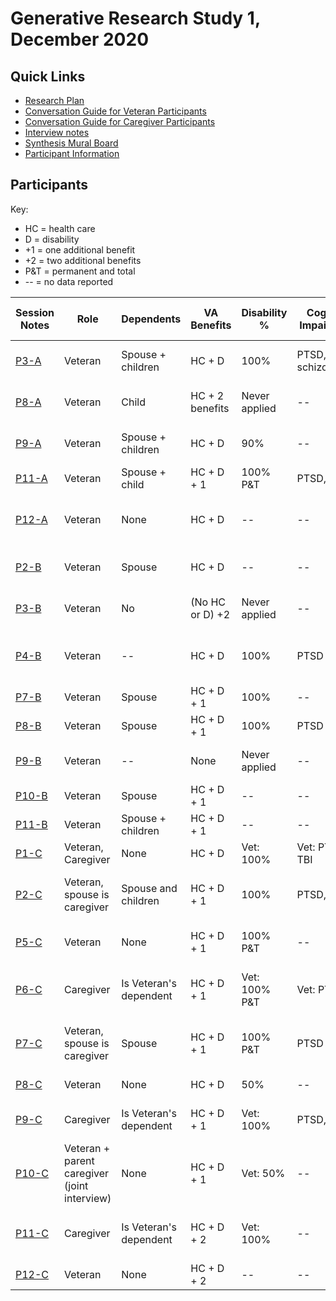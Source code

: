 # Generative Research Study 1, December 2020

## Quick Links
* [Research Plan](https://github.com/department-of-veterans-affairs/va.gov-team/blob/master/products/health-care/digital-health-modernization/research/generative-research-study-1/2020-12.research-plan1.md)
* [Conversation Guide for Veteran Participants](https://github.com/department-of-veterans-affairs/va.gov-team/blob/master/products/health-care/digital-health-modernization/research/generative-research-study-1/2020-12-conversation-guide.md)
* [Conversation Guide for Caregiver Participants](https://github.com/department-of-veterans-affairs/va.gov-team/blob/master/products/health-care/digital-health-modernization/research/generative-research-study-1/2020-12-caregiver-conversation-guide.md)
* [Interview notes](https://github.com/department-of-veterans-affairs/va.gov-team/tree/master/products/health-care/digital-health-modernization/research/generative-research-study-1/interview-notes)
* [Synthesis Mural Board](https://app.mural.co/t/departmentofveteransaffairs9999/m/departmentofveteransaffairs9999/1607438166231/034610fe4b845af0212aedcd5868db72e8ee48c8)
* [Participant Information](#participants)

## Participants

Key: 
* HC = health care
* D = disability
* +1 = one additional benefit
* +2 = two additional benefits
* P&T = permanent and total
* -- = no data reported

| Session Notes | Role | Dependents | VA Benefits | Disability % | Cognitive Impairments | Care Oustide VA | Other Insurance | Enrolled in Benefits | Gender | Age | Branch | Location | Education | Ethnicity |
| ----- | ----- | ----- | ----- | ----- | ----- | ----- | ----- | ----- | ----- | ----- | ----- | ----- | ----- | ---- |
| [P3-A](https://github.com/department-of-veterans-affairs/va.gov-team/blob/master/products/health-care/digital-health-modernization/research/generative-research-study-1/interview-notes/P3-A%20EM%20Notes%202020-12-8.docx) | Veteran | Spouse + children | HC + D| 100% | PTSD, bipolar schizophrenia | No | Family on Medicaid | 5 yrs. after discharge | M | 35-44 | Marines | PA - Rural | No degree | White |
| [P8-A](https://github.com/department-of-veterans-affairs/va.gov-team/blob/master/products/health-care/digital-health-modernization/research/generative-research-study-1/interview-notes/P8-A%20EM%20Notes%202020-12-9.docx) | Veteran | Child | HC + 2 benefits | Never applied | -- | Yes | Employer | 16 yrs after discharge | F | 35-44 | Navy | TX - Urban | Associates | Asian |
| [P9-A](https://github.com/department-of-veterans-affairs/va.gov-team/blob/master/products/health-care/digital-health-modernization/research/generative-research-study-1/interview-notes/P9-A%20EM%20Notes%202020-12-10%20.docx) | Veteran | Spouse + children | HC + D | 90% | -- | Yes | Employer, Medicare | 21 yrs. after discharge | M | 55 - 64 | Army, Airforce | NE - Urban | Bachelor's | White | 
| [P11-A](https://github.com/department-of-veterans-affairs/va.gov-team/blob/master/products/health-care/digital-health-modernization/research/generative-research-study-1/interview-notes/P11-A%20EM%20Notes%202020-12-10.docx) | Veteran | Spouse + child | HC + D + 1 | 100% P&T | PTSD, TBI | Yes | TRICARE | During discharge | M | 25-34 | Marines | CA - Urban | Bachelor's | White |
| [P12-A](https://github.com/department-of-veterans-affairs/va.gov-team/blob/master/products/health-care/digital-health-modernization/research/generative-research-study-1/interview-notes/P12-A%20JE%20Notes%202020-12-10.docx) | Veteran | None | HC + D | -- | -- | No; interested in comm. care | None | 4 yrs. after discharge | M | 35-44 | Army Ntl Guard | CT - Urban | No degree | Black | 
| [P2-B](https://github.com/department-of-veterans-affairs/va.gov-team/blob/master/products/health-care/digital-health-modernization/research/generative-research-study-1/interview-notes/P2-B%20JE%20Notes%202020-12-11.docx) | Veteran | Spouse | HC + D | -- | -- | Yes | Medicare | 18 yrs. after discharge | M | 65-74 | Air Force | MD - Urban | Master's | White | 
| [P3-B](https://github.com/department-of-veterans-affairs/va.gov-team/blob/master/products/health-care/digital-health-modernization/research/generative-research-study-1/interview-notes/P3B%20AYJ%20Notes%202020-12-05%201%20PM%20ET.docx) | Veteran | No | (No HC or D) +2 | Never applied | -- | Yes | TRICARE, Employer | Pension upon retirement | M | 55-64 | Marines | MD - Urban | Master's | White | 
| [P4-B](https://github.com/department-of-veterans-affairs/va.gov-team/blob/master/products/health-care/digital-health-modernization/research/generative-research-study-1/interview-notes/P4-B%20SH%20Notes%20%2B%20LM%20cleanup_additions.docx) | Veteran | -- | HC + D | 100% | PTSD | No; interest in comm. care | -- | "A few yrs." after discharge | F | 55-64 | Army | CO - Urban | No degree | White | 
| [P7-B](https://github.com/department-of-veterans-affairs/va.gov-team/blob/master/products/health-care/digital-health-modernization/research/generative-research-study-1/interview-notes/P7-B%20JE%20Notes%202020-12-14.docx) | Veteran | Spouse | HC + D + 1 | 100% | -- | Yes | TRICARE, Medicare | During retirement | M | 55-64 | Army | RI - Urban | No degree | White | 
| [P8-B](https://github.com/department-of-veterans-affairs/va.gov-team/blob/master/products/health-care/digital-health-modernization/research/generative-research-study-1/interview-notes/P8-B%20JE%20Notes%202020-12-15.docx)| Veteran | Spouse | HC + D + 1 | 100% | PTSD | Yes | TRICARE | During retirement | M | 45-54 | Marines | TN - Rural | Master's | White | 
| [P9-B](https://github.com/department-of-veterans-affairs/va.gov-team/blob/master/products/health-care/digital-health-modernization/research/generative-research-study-1/interview-notes/P9-B%20JE%20Notes%202020-12-15.docx) | Veteran | -- | None | Never applied | -- | Yes | TRICARE, Employer, Medicare | Never | M | 65-74 | Coast Guard | MD - Rural | No degree | White | 
| [P10-B](https://github.com/department-of-veterans-affairs/va.gov-team/blob/master/products/health-care/digital-health-modernization/research/generative-research-study-1/interview-notes/DHM-research-Megs-notes-Dec-2020.docx) | Veteran | Spouse | HC + D + 1 | -- | --| Yes | Employer | During discharge | M | 45-54 | Marines | FL - Urban | Master's | White | 
| [P11-B](https://github.com/department-of-veterans-affairs/va.gov-team/blob/master/products/health-care/digital-health-modernization/research/generative-research-study-1/interview-notes/P11-B%20JE%20Notes%202020-12-15.docx) | Veteran | Spouse + children | HC + D + 1 | -- | -- | No | Employer | During retirement | M | 45-54 | Navy | VA - Urban | PH.D. Student | White | 
| [P1-C](https://github.com/department-of-veterans-affairs/va.gov-team/blob/master/products/health-care/digital-health-modernization/research/generative-research-study-1/interview-notes/P1-C%20JE%20Notes%202020-12-16.docx) | Veteran, Caregiver | None | HC + D | Vet: 100% | Vet: PTSD, TBI | No | None | During retirement | F | 25-34 | Army | MD - Urban | Master's | White | 
| [P2-C](https://github.com/department-of-veterans-affairs/va.gov-team/blob/master/products/health-care/digital-health-modernization/research/generative-research-study-1/interview-notes/P2-C%20JE%20Notes%202020-12-16.docx) | Veteran, spouse is caregiver | Spouse and children | HC + D + 1 | 100% | PTSD, TBI | Yes | Medicare | "A few years" after discharge | M | 25-34 | Army | NY - Rural | -- | White |
| [P5-C](https://github.com/department-of-veterans-affairs/va.gov-team/blob/master/products/health-care/digital-health-modernization/research/generative-research-study-1/interview-notes/P5C%20%5BAYJ%5D%20Notes%202020-12-17%209%20AM%20ET.docx) | Veteran | None | HC + D + 1 | 100% P&T | -- | -- | -- | During retirement | F | 55-64 | Army National Guard |  GA - Urban | Master's |Black | 
| [P6-C](https://github.com/department-of-veterans-affairs/va.gov-team/blob/master/products/health-care/digital-health-modernization/research/generative-research-study-1/interview-notes/P6-C%20JE%20Notes%202020-12-17.docx) | Caregiver | Is Veteran's dependent | HC + D + 1 | Vet: 100% P&T | Vet: PTSD | Yes | None | A few years after discharge | F | 25-34 | Marines | FL - Urban | Bachelor's | -- | 
| [P7-C](https://github.com/department-of-veterans-affairs/va.gov-team/blob/master/products/health-care/digital-health-modernization/research/generative-research-study-1/interview-notes/P7-C%20SH%20Notes.docx) | Veteran, spouse is caregiver | Spouse | HC + D + 1 | 100% P&T | PTSD | Yes | None | A few years after discharge | M | 25-34 | Marines | FL - Urban | Bachelor's | -- | 
| [P8-C](https://github.com/department-of-veterans-affairs/va.gov-team/blob/master/products/health-care/digital-health-modernization/research/generative-research-study-1/interview-notes/P8-C%20JE%20Notes%202020-12-17.docx) | Veteran | None | HC + D | 50% | -- | -- | -- | -- | M | 65-74 | Army | MI - Rural | Bachelor's | White |
| [P9-C](https://github.com/department-of-veterans-affairs/va.gov-team/blob/master/products/health-care/digital-health-modernization/research/generative-research-study-1/interview-notes/P9-C%20JE%20Notes%202020-12-18.docx) | Caregiver | Is Veteran's dependent | HC + D + 1 | Vet: 100% | PTSD, TBI | Yes | -- | During retirement | F | 25-34 | Army | SC - Rural | Bachelor's | White, Native American | 
| [P10-C](https://github.com/department-of-veterans-affairs/va.gov-team/blob/master/products/health-care/digital-health-modernization/research/generative-research-study-1/interview-notes/P10-C%20JE%20Notes%202020-12-18.docx) | Veteran + parent caregiver (joint interview) | None | HC + D + 1 | Vet: 50% | -- | Yes | TRICARE, Medicare | 2 years after medically retired | F | CG: 55-64 | Air Force | TX - Rural | Master's | Black | 
| [P11-C](https://github.com/department-of-veterans-affairs/va.gov-team/blob/master/products/health-care/digital-health-modernization/research/generative-research-study-1/interview-notes/P11-C%20JE%20Notes%202020-12-18.docx) | Caregiver | Is Veteran's dependent | HC + D + 2 | Vet: 100% | -- | Yes | CHAMP | A few years after discharge | F | 25-34 | -- | OH - Rural | Associate's | White | 
| [P12-C](https://github.com/department-of-veterans-affairs/va.gov-team/blob/master/products/health-care/digital-health-modernization/research/generative-research-study-1/interview-notes/P12-C%20JE%20Notes%202020-12-18.docx) | Veteran | None | HC + D + 2 | -- | -- | Yes | Employer | During discharge | F | 35-44 | Army |DC - Urban | Doctorate | Black | 

#
